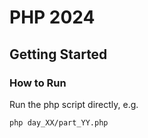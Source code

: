 # PHP 2024

## Getting Started

### How to Run

Run the php script directly, e.g.

```sh
php day_XX/part_YY.php
```
